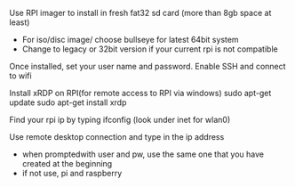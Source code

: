 Use RPI imager to install in fresh fat32 sd card (more than 8gb space at least)
 - For iso/disc image/ choose bullseye for latest 64bit system
 - Change to legacy or 32bit version if your current rpi is not compatible

Once installed, set your user name and password. Enable SSH and connect to wifi

Install xRDP on RPI(for remote access to RPI via windows)
sudo apt-get update
sudo apt-get install xrdp

Find your rpi ip by typing ifconfig (look under inet for wlan0)

Use remote desktop connection and type in the ip address
 - when promptedwith user and pw, use the same one that you have created at the beginning
 - if not use, pi and raspberry
